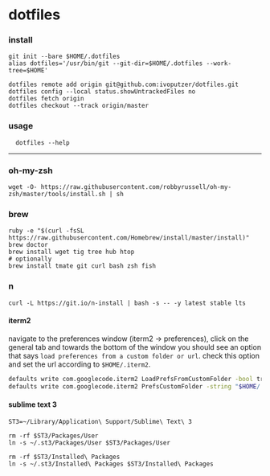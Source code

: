 # dotfiles

### install

```
git init --bare $HOME/.dotfiles
alias dotfiles='/usr/bin/git --git-dir=$HOME/.dotfiles --work-tree=$HOME'

dotfiles remote add origin git@github.com:ivoputzer/dotfiles.git
dotfiles config --local status.showUntrackedFiles no
dotfiles fetch origin
dotfiles checkout --track origin/master
```

### usage

```
  dotfiles --help
```

---

### oh-my-zsh
```
wget -O- https://raw.githubusercontent.com/robbyrussell/oh-my-zsh/master/tools/install.sh | sh

```

### brew
```
ruby -e "$(curl -fsSL https://raw.githubusercontent.com/Homebrew/install/master/install)"
brew doctor
brew install wget tig tree hub htop
# optionally
brew install tmate git curl bash zsh fish
```

### n
```
curl -L https://git.io/n-install | bash -s -- -y latest stable lts
```

#### iterm2
navigate to the preferences window (iterm2 -> preferences), click on the general tab and towards the bottom of the window you should see an option that says `load preferences from a custom folder or url`. check this option and set the url according to `$HOME/.iterm2`.

```sh
defaults write com.googlecode.iterm2 LoadPrefsFromCustomFolder -bool true
defaults write com.googlecode.iterm2 PrefsCustomFolder -string "$HOME/.iterm2"
```


#### sublime text 3
```shell
ST3=~/Library/Application\ Support/Sublime\ Text\ 3

rm -rf $ST3/Packages/User
ln -s ~/.st3/Packages/User $ST3/Packages/User

rm -rf $ST3/Installed\ Packages
ln -s ~/.st3/Installed\ Packages $ST3/Installed\ Packages
```
